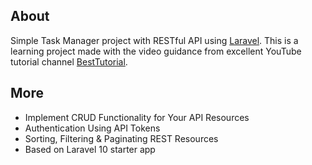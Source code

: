 ## About

Simple Task Manager project with RESTful API using [Laravel](https://laravel.com/docs). This is a learning project made with the video guidance from excellent YouTube tutorial channel [BestTutorial](https://www.youtube.com/@BestTutorial07).

## More
* Implement CRUD Functionality for Your API Resources
* Authentication Using API Tokens
* Sorting, Filtering & Paginating REST Resources
* Based on Laravel 10 starter app
